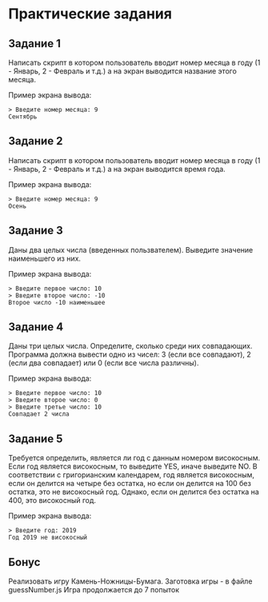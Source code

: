 # Практические задания

## Задание 1

Написать скрипт в котором пользователь вводит номер месяца в году (1 - Январь, 2 - Февраль и т.д.)
а на экран выводится название этого месяца.

Пример экрана вывода:

```
> Введите номер месяца: 9
Сентябрь
```

## Задание 2

Написать скрипт в котором пользователь вводит номер месяца в году (1 - Январь, 2 - Февраль и т.д.)
а на экран выводится время года.

Пример экрана вывода:

```
> Введите номер месяца: 9
Осень
```

## Задание 3

Даны два целых числа (введенных пользвателем). Выведите значение наименьшего из них. 

Пример экрана вывода:

```
> Введите первое число: 10
> Введите второе число: -10
Второе число -10 наименьшее
```

## Задание 4

Даны три целых числа. Определите, сколько среди них совпадающих. 
Программа должна вывести одно из чисел: 3 (если все совпадают), 
2 (если два совпадает) или 0 (если все числа различны). 

Пример экрана вывода:

```
> Введите первое число: 10
> Введите второе число: 0
> Введите третье число: 10
Совпадает 2 числа
```


## Задание 5

Требуется определить, является ли год с данным номером високосным. 
Если год является високосным, то выведите YES, иначе выведите NO. 
В соответствии с григорианским календарем, год является високосным, 
если он делится на четыре без остатка, но если он делится на 100 без остатка, 
это не високосный год. Однако, если он делится без остатка на 400, это високосный год.

Пример экрана вывода:

```
> Введите год: 2019
Год 2019 не високосный
```

## Бонус

Реализовать игру Камень-Ножницы-Бумага. Заготовка игры - в файле guessNumber.js
Игра продолжается до 7 попыток
